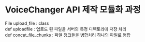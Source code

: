 # VoiceChanger API 제작 모듈화 과정 

 File upload_file : class  <br>
 def uploadfile : 업로드 된 파일을 서버의 특정 디렉토리에 저장 처리 <br>
 def concat_file_chunks : 파일 청크들을 병합처리  하나의 파일로 병합  <br>

